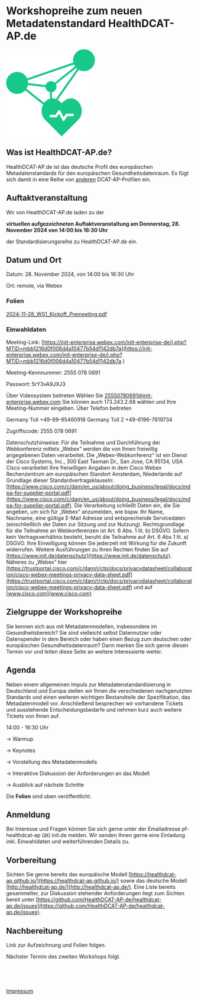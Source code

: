 # Workshopreihe zum neuen Metadatenstandard HealthDCAT-AP.de

![Logo HealthDCAT-AP.de](https://github.com/HealthDCAT-AP-de/healthdcat-ap.de/blob/main/images/logo_small.png?raw=true)

## Was ist HealthDCAT-AP.de?

HealthDCAT-AP.de ist das deutsche Profil des europäischen Metadatenstandards für den europäischen Gesundheitsdatenraum. Es fügt sich damit in eine Reihe von [anderen](https://github.com/GKStGovData/awesome-dcat-ap) DCAT-AP-Profilen ein.

## Auftaktveranstaltung

Wir von HealthDCAT-AP.de laden zu der

**virtuellen aufgezeichneten Auftaktveranstaltung am Donnerstag, 28. November 2024 von 14:00 bis 16:30 Uhr**

der Standardisierungsreihe zu HealthDCAT-AP.de ein.


## Datum und Ort

Datum: 28. November 2024, von 14:00 bis 16:30 Uhr

Ort: remote, via Webex

### Folien

[2024-11-28_WS1_Kickoff_Premeeting.pdf](https://healthdcat-ap-de.github.io/healthdcat-ap.de/events/standardisierung/2024-11-28_WS1-Kickoff/2024-11-28_WS1_Kickoff_Premeeting.pdf)

### Einwahldaten

Meeting-Link:
[https://init-enterprise.webex.com/init-enterprise-de/j.php?MTID=mbb1216d0f006d4a10477b54d1142db7a](https://init-enterprise.webex.com/init-enterprise-de/j.php?MTID=mbb1216d0f006d4a10477b54d1142db7a )

Meeting-Kennnummer:
2555 078 0691

Passwort:
5rY3vA9JXJ3

Über Videosystem beitreten
Wählen Sie 25550780691@init-enterprise.webex.com
Sie können auch 173.243.2.68 wählen und Ihre Meeting-Nummer eingeben.
Über Telefon beitreten

Germany Toll	+49-89-95460918
Germany Toll 2	+49-6196-7819734


Zugriffscode: 2555 078 0691



Datenschutzhinweise:
Für die Teilnahme und Durchführung der Webkonferenz mittels „Webex“ werden die von Ihnen freiwillig angegebenen Daten verarbeitet. Die „Webex-Webkonferenz“ ist ein Dienst der Cisco Systems, Inc., 300 East Tasman Dr., San Jose, CA 95134, USA
Cisco verarbeitet Ihre freiwilligen Angaben in dem Cisco Webex Rechenzentrum am europäischen Standort Amsterdam, Niederlande auf Grundlage dieser Standardvertragsklauseln: [https://www.cisco.com/c/dam/en_us/about/doing_business/legal/docs/mdpa-for-supplier-portal.pdf](https://www.cisco.com/c/dam/en_us/about/doing_business/legal/docs/mdpa-for-supplier-portal.pdf). Die Verarbeitung schließt Daten ein, die Sie angeben, um sich für „Webex“ anzumelden, wie bspw. Ihr Name, Nachname, eine gültige E-Mail Adresse und entsprechende Servicedaten (einschließlich der Daten zur Sitzung und zur Nutzung). Rechtsgrundlage für die Teilnahme an Webkonferenzen ist Art. 6 Abs. 1 lit. b) DSGVO. Sofern kein Vertragsverhältnis besteht, beruht die Teilnahme auf Art. 6 Abs 1 lit. a) DSGVO. Ihre Einwilligung können Sie jederzeit mit Wirkung für die Zukunft widerrufen. Weitere Ausführungen zu Ihren Rechten finden Sie auf [https://www.init.de/datenschutz](https://www.init.de/datenschutz). Näheres zu „Webex“ hier [https://trustportal.cisco.com/c/dam/r/ctp/docs/privacydatasheet/collaboration/cisco-webex-meetings-privacy-data-sheet.pdf](https://trustportal.cisco.com/c/dam/r/ctp/docs/privacydatasheet/collaboration/cisco-webex-meetings-privacy-data-sheet.pdf) und auf [www.cisco.com](www.cisco.com)


## Zielgruppe der Workshopreihe

Sie kennen sich aus mit Metadatenmodellen, insbesondere im Gesundheitsbereich? Sie sind vielleicht selbst Datennutzer oder Datenspender in dem Bereich oder haben einen Bezug zum deutschen oder europäischen Gesundheitsdatenraum? Dann merken Sie sich gerne diesen Termin vor und leiten diese Seite an weitere Interessierte weiter.

## Agenda

Neben einem allgemeinen Impuls zur Metadatenstandardisierung in Deutschland und Europa stellen wir Ihnen die verschiedenen nachgenutzten Standards und einen weiteren wichtigen Bestandteile der Spezifikation, das Metadatenmodell vor. Anschließend besprechen wir vorhandene Tickets und ausstehende Entscheidungsbedarfe und nehmen kurz auch weitere Tickets von Ihnen auf.

14:00 - 16:30 Uhr

→ Warmup

→ Keynotes

→ Vorstellung des Metadatenmodells

→ Interaktive Diskussion der Anforderungen an das Modell

→ Ausblick auf nächste Schritte

Die **Folien** sind oben veröffentlicht.

## Anmeldung

Bei Interesse und Fragen können Sie sich gerne unter der Emailadresse pf-healthdcat-ap (ät) init.de melden. Wir senden Ihnen gerne eine Einladung inkl. Einwahldaten und weiterführenden Details zu.

## Vorbereitung

Sichten Sie gerne bereits das europäische Modell [https://healthdcat-ap.github.io/](https://healthdcat-ap.github.io/) sowie das deutsche Modell [http://healthdcat-ap.de/](http://healthdcat-ap.de/). Eine Liste bereits gesammelter, zur Diskussion stehender Anforderungen liegt zum Sichten bereit unter [https://github.com/HealthDCAT-AP-de/healthdcat-ap.de/issues](https://github.com/HealthDCAT-AP-de/healthdcat-ap.de/issues).

## Nachbereitung

Link zur Aufzeichnung und Folien folgen.

Nächster Termin des zweiten Workshops folgt.

&nbsp;

&nbsp;

[Impressum](/imprint.md)
